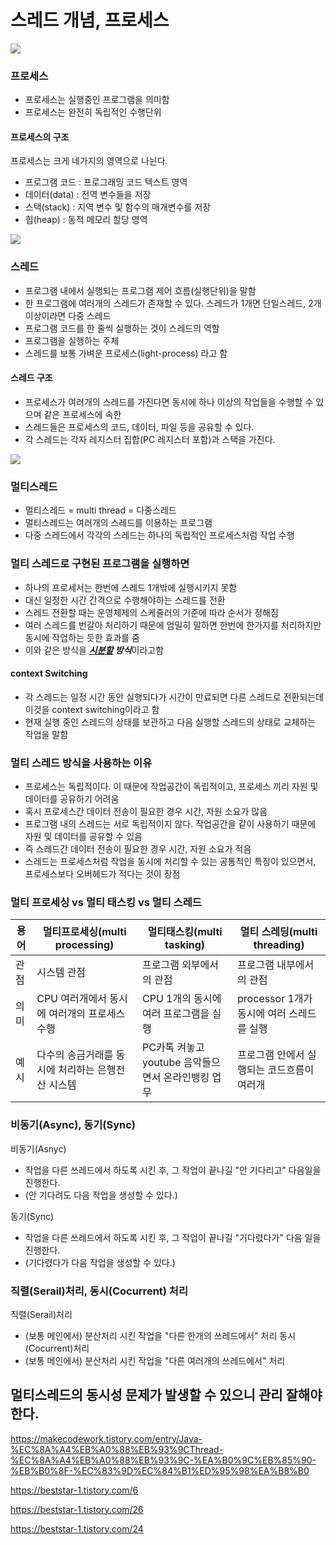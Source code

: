 # 스레드 개념, 프로세스

<img src="https://img1.daumcdn.net/thumb/R1280x0/?scode=mtistory2&fname=https%3A%2F%2Fblog.kakaocdn.net%2Fdn%2FbO9SXa%2FbtqUEzmG6sn%2Fse1ISRdyR6tKAY1DdRUNK1%2Fimg.png">


### 프로세스
- 프로세스는 실행중인 프로그램을 의미함
- 프로세스는 완전히 독립적인 수행단위



#### 프로세스의 구조
프로세스는 크게 네가지의 영역으로 나뉜다.
- 프로그램 코드 : 프로그래밍 코드 텍스트 영역
- 데이터(data) : 전역 변수들을 저장
- 스택(stack) : 지역 변수 및 함수의 매개변수를 저장
- 힙(heap) : 동적 메모리 할당 영역
<img src="https://img1.daumcdn.net/thumb/R1280x0/?scode=mtistory2&fname=https%3A%2F%2Fblog.kakaocdn.net%2Fdn%2FMCK0w%2Fbtq6htKfStF%2FmRmv0fL0PNyEOnKQhcUFl0%2Fimg.png">

### 스레드
- 프로그램 내에서 실행되는 프로그램 제어 흐름(실행단위)을 말함
- 한 프로그램에 여러개의 스레드가 존재할 수 있다. 스레드가 1개면 단일스레드, 2개 이상이라면 다중 스레드
- 프로그램 코드를 한 줄씩 실행하는 것이 스레드의 역할
- 프로그램을 실행하는 주체
- 스레드를 보통 가벼운 프로세스(light-process) 라고 함

#### 스레드 구조
- 프로세스가 여러개의 스레드를 가진다면 동시에 하나 이상의 작업들을 수행할 수 있으며 같은 프로세스에 속한
- 스레드들은 프로세스의 코드, 데이터, 파일 등을 공유할 수 있다.
- 각 스레드는 각자 레지스터 집합(PC 레지스터 포함)과 스택을 가진다.
<img src="https://img1.daumcdn.net/thumb/R1280x0/?scode=mtistory2&fname=https%3A%2F%2Fblog.kakaocdn.net%2Fdn%2FuyI8b%2Fbtq6hemvNQP%2FbValVVimIheOteMwuewK8k%2Fimg.png">


### 멀티스레드
- 멀티스레드 = multi thread = 다중스레드
- 멀티스레드는 여러개의 스레드를 이용하는 프로그램
- 다중 스레드에서 각각의 스레드는 하나의 독립적인 프로세스처럼 작업 수행


### 멀티 스레드로 구현된 프로그램을 실행하면
- 하나의 프로세서는 한번에 스레드 1개밖에 실행시키지 못함
- 대신 일정한 시간 간격으로 수행해야하는 스레드를 전환
- 스레드 전환할 때는 운영체제의 스케줄러의 기준에 따라 순서가 정해짐
- 여러 스레드를 번갈아 처리하기 때문에 엄밀히 말하면 한번에 한가지를 처리하지만 동시에 작업하는 듯한 효과를 줌
- 이와 같은 방식을 ***[시분할](https://github.com/Hoonyyyy/TIL/blob/main/CS/%EC%9A%B4%EC%98%81%EC%B2%B4%EC%A0%9C/%EC%9A%B4%EC%9A%A9%EA%B8%B0%EB%B2%95%207%EA%B0%80%EC%A7%80.MD#3-%EC%8B%9C%EB%B6%84%ED%95%A0-%EC%8B%9C%EC%8A%A4%ED%85%9C) 방식***이라고함
#### context Switching
  - 각 스레드는 일정 시간 동안 실행되다가 시간이 만료되면 다른 스레드로 전환되는데 이것을 context switching이라고 함
  - 현재 실행 중인 스레드의 상태를 보관하고 다음 실행할 스레드의 상태로 교체하는 작업을 말함


### 멀티 스레드 방식을 사용하는 이유
- 프로세스는 독립적이다. 이 때문에 작업공간이 독립적이고, 프로세스 끼리 자원 및 데이터를 공유하기 어려움
- 혹시 프로세스간 데이터 전송이 필요한 경우 시간, 자원 소요가 많음
- 프로그램 내의 스레드는 서로 독립적이지 않다. 작업공간을 같이 사용하기 때문에 자원 및 데이터를 공유할 수 있음
- 즉 스레드간 데이터 전송이 필요한 경우 시간, 자원 소요가 적음
- 스레드는 프로세스처럼 작업을 동시에 처리할 수 있는 공통적인 특징이 있으면서, 프로세스보다 오버헤드가 적다는 것이 장점


### 멀티 프로세싱 vs 멀티 태스킹 vs 멀티 스레드
|용어|멀티프로세싱(multi processing)|멀티태스킹(multi tasking)|멀티 스레딩(multi threading)|
|------|---|---|---|
|관점|시스템 관점|프로그램 외부에서의 관점|프로그램 내부에서의 관점|
|의미|CPU 여러개에서 동시에 여러개의 프로세스 수행|CPU 1개의 동시에 여러 프로그램을 실행|processor 1개가 동시에 여러 스레드를 실행|
|예시|다수의 송금거래를 동시에 처리하는 은행전산 시스템|PC카톡 켜놓고 youtube 음악들으면서 온라인뱅킹 업무|프로그램 안에서 실행되는 코드흐름이 여러개|


### 비동기(Async), 동기(Sync)
비동기(Asnyc)
  - 작업을 다른 쓰레드에서 하도록 시킨 후, 그 작업이 끝나길 "안 기다리고" 다음일을 진행한다.
  - (안 기다려도 다음 작업을 생성할 수 있다.)

동기(Sync)
  - 작업을 다른 쓰레드에서 하도록 시킨 후, 그 작업이 끝나길 "기다렸다가" 다음 일을 진행한다.
  - (기다렸다가 다음 작업을 생성할 수 있다.)

### 직렬(Serail)처리, 동시(Cocurrent) 처리
직렬(Serail)처리
  - (보통 메인에서) 분산처리 시킨 작업을 "다른 한개의 쓰레드에서" 처리
동시(Cocurrent)처리
  - (보통 메인에서) 분산처리 시킨 작업을 "다른 여러개의 쓰레드에서" 처리

## 멀티스레드의 동시성 문제가 발생할 수 있으니 관리 잘해야한다.



https://makecodework.tistory.com/entry/Java-%EC%8A%A4%EB%A0%88%EB%93%9CThread-%EC%8A%A4%EB%A0%88%EB%93%9C-%EA%B0%9C%EB%85%90-%EB%B0%8F-%EC%83%9D%EC%84%B1%ED%95%98%EA%B8%B0

https://beststar-1.tistory.com/6

https://beststar-1.tistory.com/26

https://beststar-1.tistory.com/24
